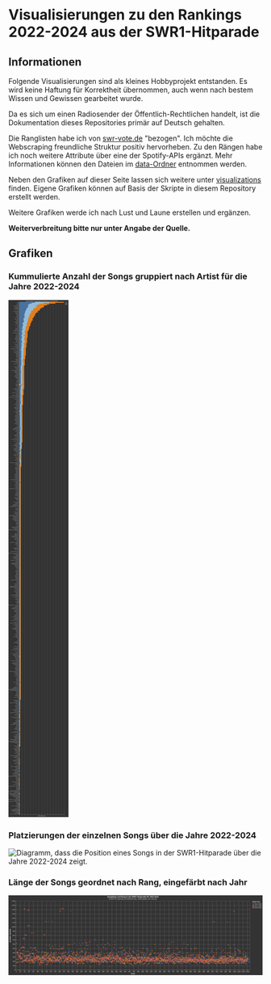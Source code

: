 # Visualisierungen zu den Rankings 2022-2024 aus der SWR1-Hitparade

## Informationen

Folgende Visualisierungen sind als kleines Hobbyprojekt entstanden. Es wird keine Haftung für Korrektheit übernommen, auch wenn nach bestem Wissen und Gewissen gearbeitet wurde.

Da es sich um einen Radiosender der Öffentlich-Rechtlichen handelt, ist die Dokumentation dieses Repositories primär auf Deutsch gehalten.

Die Ranglisten habe ich von [swr-vote.de](https://swr-vote.de) "bezogen". Ich möchte die Webscraping freundliche Struktur positiv hervorheben. Zu den Rängen habe ich noch weitere Attribute über eine der Spotify-APIs ergänzt. Mehr Informationen können den Dateien im [data-Ordner](/data_aggregation/data/) entnommen werden.

Neben den Grafiken auf dieser Seite lassen sich weitere unter [visualizations](/visualizations/) finden. Eigene Grafiken können auf Basis der Skripte in diesem Repository erstellt werden.

Weitere Grafiken werde ich nach Lust und Laune erstellen und ergänzen.

**Weiterverbreitung bitte nur unter Angabe der Quelle.**

## Grafiken

### Kummulierte Anzahl der Songs gruppiert nach Artist für die Jahre 2022-2024

![Absolute Anzahl der Songs eines artist in der SWR1-Hitparade in den Jahren 2022-2024](/visualizations/abs_amount_songs_grouped_by_artist.svg?raw=true)

### Platzierungen der einzelnen Songs über die Jahre 2022-2024

![Diagramm, dass die Position eines Songs in der SWR1-Hitparade über die Jahre 2022-2024 zeigt.](/visualizations/rank_over_years_with_title.svg?raw=true)

### Länge der Songs geordnet nach Rang, eingefärbt nach Jahr

![Länge der Songs in Sekunden, geordnet nach Rang und eingefärbt nach Jahr](/visualizations/song_length_over_year.svg?raw=true)
